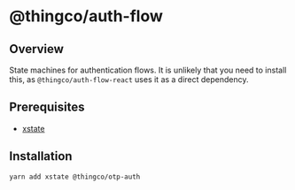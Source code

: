 # @thingco/auth-flow

## Overview

State machines for authentication flows. It is unlikely that you need to install this, as `@thingco/auth-flow-react` uses it as a direct dependency.

## Prerequisites

- [xstate](https://xstate.js.org/)

## Installation

```
yarn add xstate @thingco/otp-auth
```
